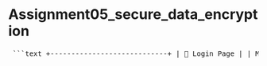 # Assignment05_secure_data_encryption
<pre> ```text +----------------------------+ | 🔑 Login Page | | Master password required | +------------+---------------+ | v +----------------------------+ | 📄 Home Page | | View / Delete stored data | +------------+---------------+ | +------------------------+------------------------+ | | v v +------------------------+ +---------------------------+ | 📦 Store Data Page | | 🔓 Retrieve Data Page | | - Enter data & passkey| | - Enter ID & passkey | | - Fernet encrypts | | - Match hash? | | - SHA-256 hash passkey| | - If match, decrypt | +------------+-----------+ +---------------------------+ | v +-----------------------------+ | Save to data_store.json | | { data_id: { encrypted, | | passkey_hash } } | +-----------------------------+ ``` </pre>

